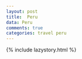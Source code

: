 ```yaml
---
layout: post
title:  Peru
data: Peru
comments: true
categories: travel peru
---
```

{% include lazystory.html %}
